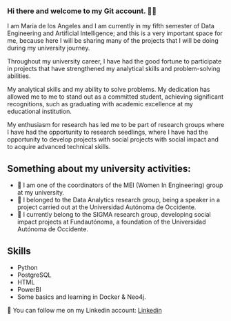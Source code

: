 ### Hi there and welcome to my Git account. 👋🌻

I am Maria de los Angeles and I am currently in my fifth semester of Data Engineering and Artificial Intelligence; and this is a very important space for me, because here I will be sharing many of the projects that I will be doing during my university journey.

Throughout my university career, I have had the good fortune to participate in projects that have strengthened my analytical skills and problem-solving abilities.

My analytical skills and my ability to solve problems. My dedication has allowed me to
me to stand out as a committed student, achieving significant recognitions, such as graduating
with academic excellence at my educational institution.

My enthusiasm for research has led me to be part of research groups where I have had the opportunity to
research seedlings, where I have had the opportunity to develop projects with social
projects with social impact and to acquire advanced technical skills.

## Something about my university activities:

- 💜 I am one of the coordinators of the MEI (Women In Engineering) group at my university.
- 🎤 I belonged to the Data Analytics research group, being a speaker in a project carried out at the Universidad Autónoma de Occidente.
- 🌻 I currently belong to the SIGMA research group, developing social impact projects at Fundautónoma, a foundation of the Universidad Autónoma de Occidente.

## Skills
- Python 
- PostgreSQL
- HTML
- PowerBI
- Some basics and learning in Docker & Neo4j.

👜 You can follow me on my Linkedin account: [Linkedin](https://www.linkedin.com/in/maria-de-los-%C3%A1ngeles-am%C3%BA-moreno-00b6b0255/)
